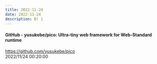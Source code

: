 ```yaml
---
title: 2022-11-24
date: 2022-11-24
description: B! 1
---
```


#### GitHub - yusukebe/pico: Ultra-tiny web framework for Web-Standard runtime
https://github.com/yusukebe/pico<br>
2022/11/24 00:20:00<br>


